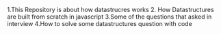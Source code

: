 1.This Repository is about how datastrucres works
2. How Datastructures are built from scratch in javascript
3.Some of the questions that asked in interview 
4.How to solve some datastructures question with code 
